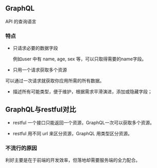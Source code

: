 ## GraphQL


 API 的查询语言

 
### 特点


* 只请求必要的数据字段

    例如user 中有 name, age, sex 等，可以只取得需要的name字段。

* 只用一个请求获取多个资源

可以通过一次请求就获取你应用所需的所有数据。

* 描述所有可能类型，便于维护，根据需求平滑演进，添加或隐藏字段；



## GraphQL与restful对比

* restful 一个接口只能返回一个资源，GraphQL一次可以获取多个资源。

* restful 用不同 url 来区分资源，GraphQL 用类型区分资源。

### 不流行的原因

利好主要是在于前端的开发效率，但落地却需要服务端的全力配合。


<!-- TODO -->

<!-- https://blog.csdn.net/xplan5/article/details/108716321 -->